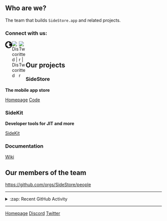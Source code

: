 <!-- 
Docs: How to use GitHub README and actions to auto-generate embedded content.
https://github.com/anuraghazra/github-readme-stats
https://www.youtube.com/watch?v=n6d4KHSKqGk
https://github.com/rahuldkjain/github-profile-readme-generator
 -->

## Who are we?

The team that builds `SideStore.app` and related projects.

### Connect with us:

<!--
[![Website](https://img.shields.io/website?label=sidestore.io&style=for-the-badge&url=https://sidestore.io)](https://sidestore.io)
[![Twitter Follow](https://img.shields.io/twitter/follow/sidestore_io?color=1DA1F2&logo=twitter&style=for-the-badge)](https://twitter.com/intent/follow?original_referer=https%3A%2F%2Fgithub.com%2Fsidestore&screen_name=sidestore)
[![GitHub Followers](https://img.shields.io/github/followers/sidestore?style=for-the-badge)]()
[![GitHub Sponsors](https://img.shields.io/github/sponsors/sidestore?style=for-the-badge
)]() 
-->

[<img align="left" alt="sidestore.io" width="22px" src="https://raw.githubusercontent.com/iconic/open-iconic/master/svg/globe.svg" />][website]
[<img align="left" alt="Discord | Discord" width="22px" src="https://cdn.jsdelivr.net/npm/simple-icons@v3/icons/discord.svg" />][discord]
[<img align="left" alt="Twitter | Twitter" width="22px" src="https://cdn.jsdelivr.net/npm/simple-icons@v3/icons/twitter.svg" />][twitter]

<br />
<br />

## Our projects

### SideStore

__The mobile app store__

[Homepage][website]
[Code][git.sidestore]

### SideKit

__Developer tools for JIT and more__

[SideKit][git.sidekit]

### Documentation

[Wiki][wiki]

## Our members of the team

https://github.com/orgs/SideStore/people

---

<details>
  <summary>:zap: Recent GitHub Activity</summary>

<!--START_SECTION:activity-->
1. 🗣 Commented on [#872](https://github.com/SideStore/SideStore/issues/872) in [SideStore/SideStore](https://github.com/SideStore/SideStore)
2. ❗️ Closed issue [#872](https://github.com/SideStore/SideStore/issues/872) in [SideStore/SideStore](https://github.com/SideStore/SideStore)
3. 🗣 Commented on [#855](https://github.com/SideStore/SideStore/issues/855) in [SideStore/SideStore](https://github.com/SideStore/SideStore)
4. ❗️ Closed issue [#855](https://github.com/SideStore/SideStore/issues/855) in [SideStore/SideStore](https://github.com/SideStore/SideStore)
5. ❗️ Opened issue [#872](https://github.com/SideStore/SideStore/issues/872) in [SideStore/SideStore](https://github.com/SideStore/SideStore)
6. 🗣 Commented on [#855](https://github.com/SideStore/SideStore/issues/855) in [SideStore/SideStore](https://github.com/SideStore/SideStore)
7. 🎉 Merged PR [#866](https://github.com/SideStore/SideStore/pull/866) in [SideStore/SideStore](https://github.com/SideStore/SideStore)
8. 🗣 Commented on [#866](https://github.com/SideStore/SideStore/issues/866) in [SideStore/SideStore](https://github.com/SideStore/SideStore)
9. 🎉 Merged PR [#871](https://github.com/SideStore/SideStore/pull/871) in [SideStore/SideStore](https://github.com/SideStore/SideStore)
10. 🗣 Commented on [#855](https://github.com/SideStore/SideStore/issues/855) in [SideStore/SideStore](https://github.com/SideStore/SideStore)
11. 🗣 Commented on [#871](https://github.com/SideStore/SideStore/issues/871) in [SideStore/SideStore](https://github.com/SideStore/SideStore)
12. 🗣 Commented on [#855](https://github.com/SideStore/SideStore/issues/855) in [SideStore/SideStore](https://github.com/SideStore/SideStore)
13. 🗣 Commented on [#855](https://github.com/SideStore/SideStore/issues/855) in [SideStore/SideStore](https://github.com/SideStore/SideStore)
14. 💪 Opened PR [#871](https://github.com/SideStore/SideStore/pull/871) in [SideStore/SideStore](https://github.com/SideStore/SideStore)
15. 🗣 Commented on [#756](https://github.com/SideStore/SideStore/issues/756) in [SideStore/SideStore](https://github.com/SideStore/SideStore)
16. 🗣 Commented on [#756](https://github.com/SideStore/SideStore/issues/756) in [SideStore/SideStore](https://github.com/SideStore/SideStore)
17. 🗣 Commented on [#870](https://github.com/SideStore/SideStore/issues/870) in [SideStore/SideStore](https://github.com/SideStore/SideStore)
18. ❗️ Opened issue [#870](https://github.com/SideStore/SideStore/issues/870) in [SideStore/SideStore](https://github.com/SideStore/SideStore)
19. 🗣 Commented on [#855](https://github.com/SideStore/SideStore/issues/855) in [SideStore/SideStore](https://github.com/SideStore/SideStore)
20. ❗️ Opened issue [#869](https://github.com/SideStore/SideStore/issues/869) in [SideStore/SideStore](https://github.com/SideStore/SideStore)
<!--END_SECTION:activity-->

</details>

---

[Homepage][patreon] [Discord][discord] [Twitter][twitter]

<!--
- [Patreon][patreon]
- [OpenCollective][opencollective]
- [YouTube][youtube]
-->

[website]: https://sidestore.io
[wiki]: https://wiki.sidestore.io
[twitter]: https://twitter.com/sidestore_io
[discord]: https://discord.gg/sidestore-949183273383395328
[youtube]: https://youtube.com/TODO
[patreon]: https://www.patreon.com/SideStore
[opencollective]: https://opencollective.com/TODO
[git.sidestore]: https://github.com/SideStore/SideStore/
[git.sidekit]: https://github.com/SideStore/SideKit


